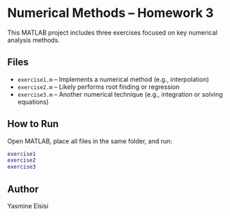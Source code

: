 # Numerical Methods – Homework 3

This MATLAB project includes three exercises focused on key numerical analysis methods.

## Files

- `exercise1.m` – Implements a numerical method (e.g., interpolation)
- `exercise2.m` – Likely performs root finding or regression
- `exercise3.m` – Another numerical technique (e.g., integration or solving equations)

## How to Run

Open MATLAB, place all files in the same folder, and run:

```matlab
exercise1
exercise2
exercise3
```

## Author

Yasmine Elsisi
